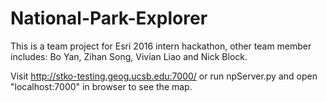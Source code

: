 # National-Park-Explorer
This is a team project for Esri 2016 intern hackathon, other team member includes: Bo Yan, Zihan Song, Vivian Liao and Nick Block.

Visit http://stko-testing.geog.ucsb.edu:7000/ or run npServer.py and open "localhost:7000" in browser to see the map.
